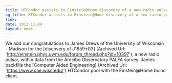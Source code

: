 ```yaml
---
title: HTCondor assists in Einstein@Home discovery of a new radio pulsar
og_title: HTCondor assists in Einstein@Home discovery of a new radio pulsar
link: 
date: 2013-11-04
layout: news
---
```


We add our congratulations to James Drews of the University of Wisconsin - Madison for the [discovery of J1859+03] (Archived Url: 'http://einstein.phys.uwm.edu/forum_thread.php?id=10397'), a new radio pulsar, within data from the Arecibo Observatory PALFA survey.  James backfills the [Computer Aided Engineering] (Archived Url: 'https://www.cae.wisc.edu/') HTCondor pool with the Einstein@Home boinc client. 
